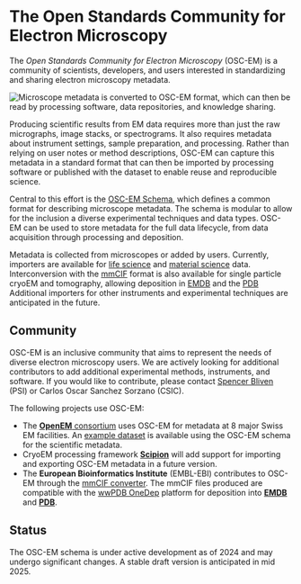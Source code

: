 # The Open Standards Community for Electron Microscopy

The *Open Standards Community for Electron Microscopy* (OSC-EM) is a community of
scientists, developers, and users interested in standardizing and sharing electron
microscopy metadata.

![Microscope metadata is converted to OSC-EM format, which can then be read by
processing software, data repositories, and knowledge
sharing.](assets/img/conversion.svg)

Producing scientific results from EM data requires more than just the raw micrographs,
image stacks, or spectrograms. It also requires metadata about instrument settings,
sample preparation, and processing. Rather than relying on user notes or method
descriptions, OSC-EM can capture this metadata in a standard format that can then be
imported by processing software or published with the dataset to enable reuse and
reproducible science.

Central to this effort is the [OSC-EM Schema](https://github.com/osc-em/OSCEM_Schemas),
which defines a common format for describing microscope metadata. The schema is modular
to allow for the inclusion a diverse experimental techniques and data types. OSC-EM can
be used to store metadata for the full data lifecycle, from data acquisition through
processing and deposition.

Metadata is collected from microscopes or added by users. Currently, importers are
available for [life science](https://github.com/SwissOpenEM/LS_Metadata_reader) and
[material science](https://github.com/SwissOpenEM/MS_Metadata_reader) data.
Interconversion with the [mmCIF](https://github.com/osc-em/converter-JSON-to-mmCIF)
format is also available for single particle cryoEM and tomography, allowing deposition
in [EMDB](https://www.ebi.ac.uk/emdb/) and the [PDB](https://www.wwpdb.org/) Additional
importers for other instruments and experimental techniques are anticipated in the
future.

## Community

OSC-EM is an inclusive community that aims to represent the needs of diverse electron
microscopy users. We are actively looking for additional contributors to add additional
experimental methods, instruments, and software.
If you would like to contribute, please contact
[Spencer Bliven](mailto:spencer.bliven@psi.ch) (PSI)
or Carlos Oscar Sanchez Sorzano (CSIC).

The following projects use OSC-EM:

- The [**OpenEM** consortium](https://swissopenem.github.io/) uses OSC-EM for metadata
  at 8 major Swiss EM facilities. An [example
  dataset](https://discovery.psi.ch/datasets/20.500.11935%2Fe9958228-11b9-42ea-a099-813150c3ccea)
  is available using the OSC-EM schema for the scientific metadata.
- CryoEM processing framework [**Scipion**](https://scipion.i2pc.es/) will add support
  for importing and exporting OSC-EM metadata in a future version.
- The **European Bioinformatics Institute** (EMBL-EBI) contributes to OSC-EM through the
  [mmCIF converter](https://github.com/osc-em/converter-JSON-to-mmCIF). The mmCIF files
  produced are compatible with the [wwPDB
  OneDep](https://deposit-pdbe.wwpdb.org/deposition/) platform for deposition into
  [**EMDB**](https://www.ebi.ac.uk/emdb/) and [**PDB**](https://www.wwpdb.org/).

## Status

The OSC-EM schema is under active development as of 2024 and may undergo significant
changes. A stable draft version is anticipated in mid 2025.